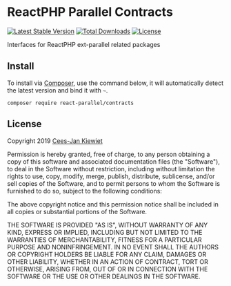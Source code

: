 # ReactPHP Parallel Contracts

[![Latest Stable Version](https://poser.pugx.org/react-parallel/contracts/v/stable.png)](https://packagist.org/packages/react-parallel/contracts)
[![Total Downloads](https://poser.pugx.org/react-parallel/contracts/downloads.png)](https://packagist.org/packages/react-parallel/contracts)
[![License](https://poser.pugx.org/react-parallel/contracts/license.png)](https://packagist.org/packages/react-parallel/contracts)

Interfaces for ReactPHP ext-parallel related packages

## Install ##

To install via [Composer](http://getcomposer.org/), use the command below, it will automatically detect the latest version and bind it with `~`.

```
composer require react-parallel/contracts 
```

## License ##

Copyright 2019 [Cees-Jan Kiewiet](http://wyrihaximus.net/)

Permission is hereby granted, free of charge, to any person
obtaining a copy of this software and associated documentation
files (the "Software"), to deal in the Software without
restriction, including without limitation the rights to use,
copy, modify, merge, publish, distribute, sublicense, and/or sell
copies of the Software, and to permit persons to whom the
Software is furnished to do so, subject to the following
conditions:

The above copyright notice and this permission notice shall be
included in all copies or substantial portions of the Software.

THE SOFTWARE IS PROVIDED "AS IS", WITHOUT WARRANTY OF ANY KIND,
EXPRESS OR IMPLIED, INCLUDING BUT NOT LIMITED TO THE WARRANTIES
OF MERCHANTABILITY, FITNESS FOR A PARTICULAR PURPOSE AND
NONINFRINGEMENT. IN NO EVENT SHALL THE AUTHORS OR COPYRIGHT
HOLDERS BE LIABLE FOR ANY CLAIM, DAMAGES OR OTHER LIABILITY,
WHETHER IN AN ACTION OF CONTRACT, TORT OR OTHERWISE, ARISING
FROM, OUT OF OR IN CONNECTION WITH THE SOFTWARE OR THE USE OR
OTHER DEALINGS IN THE SOFTWARE.

